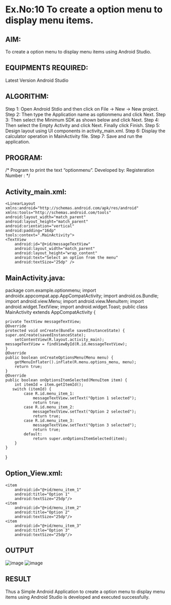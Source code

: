 # Ex.No:10 To create a option menu to display menu items.
## AIM:
To create a option menu to display menu items using Android Studio.
## EQUIPMENTS REQUIRED:
Latest Version Android Studio
## ALGORITHM:
Step 1: Open Android Stdio and then click on File -> New -> New project.
Step 2: Then type the Application name as optionmenu and click Next.
Step 3: Then select the Minimum SDK as shown below and click Next.
Step 4: Then select the Empty Activity and click Next. Finally click Finish.
Step 5: Design layout using UI components in activity_main.xml.
Step 6: Display the calculator operation in MainActivity file.
Step 7: Save and run the application.
## PROGRAM:
/*
Program to print the text “optionmenu”.
Developed by:
Registeration Number :
*/
## Activity_main.xml:
~~~
<LinearLayout xmlns:android="http://schemas.android.com/apk/res/android"
xmlns:tools="http://schemas.android.com/tools"
android:layout_width="match_parent"
android:layout_height="match_parent"
android:orientation="vertical"
android:padding="16dp"
tools:context=".MainActivity">
<TextView
    android:id="@+id/messageTextView"
    android:layout_width="match_parent"
    android:layout_height="wrap_content"
    android:text="Select an option from the menu"
    android:textSize="25dp" />
~~~
## MainActivity.java:
package com.example.optionmenu;
import androidx.appcompat.app.AppCompatActivity;
import android.os.Bundle;
import android.view.Menu;
import android.view.MenuItem;
import android.widget.TextView;
import android.widget.Toast;
public class MainActivity extends AppCompatActivity {
~~~
private TextView messageTextView;
@Override
protected void onCreate(Bundle savedInstanceState) {
super.onCreate(savedInstanceState);
    setContentView(R.layout.activity_main);
messageTextView = findViewById(R.id.messageTextView);
}
@Override
public boolean onCreateOptionsMenu(Menu menu) {
    getMenuInflater().inflate(R.menu.options_menu, menu);
    return true;
}
@Override
public boolean onOptionsItemSelected(MenuItem item) {
    int itemId = item.getItemId();
   switch (itemId) {
        case R.id.menu_item_1:
            messageTextView.setText("Option 1 selected");
            return true;
        case R.id.menu_item_2:
            messageTextView.setText("Option 2 selected");
            return true;
        case R.id.menu_item_3:
            messageTextView.setText("Option 3 selected");
            return true;
        default:
            return super.onOptionsItemSelected(item);
    }
}
~~~
}
## Option_View.xml:
~~~
<item
    android:id="@+id/menu_item_1"
    android:title="Option 1"
    android:textSize="25dp"/>
<item
    android:id="@+id/menu_item_2"
    android:title="Option 2"
    android:textSize="25dp"/>
<item
    android:id="@+id/menu_item_3"
    android:title="Option 3"
    android:textSize="25dp"/>
~~~
## OUTPUT
![image](https://github.com/nira10jana/Mobile-Application-Development/assets/141748873/42f5dc06-5a8a-4a6d-ba88-86054a4804b8)
![image](https://github.com/nira10jana/Mobile-Application-Development/assets/141748873/8207aaea-2e3a-417b-a6d1-9d816afc48d7)
## RESULT
Thus a Simple Android Application to create a option menu to display menu items using Android Studio is developed and executed successfully.


